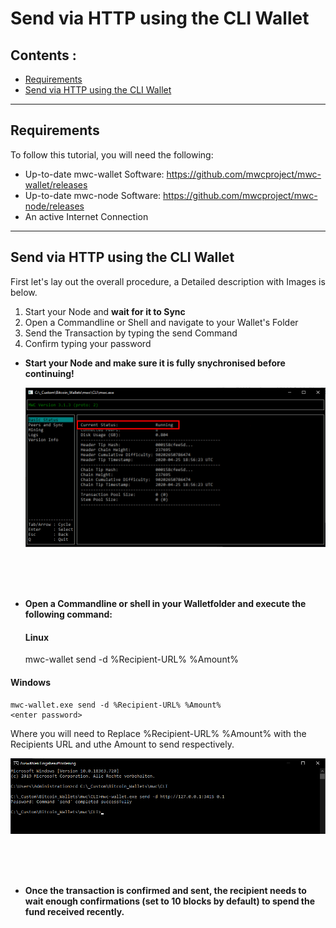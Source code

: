 # Send via HTTP using the CLI Wallet

## Contents : 
  * [Requirements](#requirements)
  * [Send via HTTP using the CLI Wallet](#send-via-http-using-the-cli-wallet-1)
  
------
  
## Requirements
To follow this tutorial, you will need the following:

- Up-to-date mwc-wallet Software: https://github.com/mwcproject/mwc-wallet/releases
- Up-to-date mwc-node Software: https://github.com/mwcproject/mwc-node/releases
- An active Internet Connection

------

## Send via HTTP using the CLI Wallet

 
 First let's lay out the overall procedure, a Detailed description with Images is below.
 
 1) Start your Node and **wait for it to Sync**
 2) Open a Commandline or Shell and navigate to your Wallet's Folder
 3) Send the Transaction by typing the send Command
 4) Confirm typing your password
 
  
  
- **Start your Node and make sure it is fully snychronised before continuing!**
  
  ![nodesynced](/static/img/nodesynced.png "Node Fully Synced")  
  
  <br />
  <br /> 
  <br /> 
  
- **Open a Commandline or shell in your Walletfolder and execute the following command:** 
  
   #### Linux

	mwc-wallet send -d %Recipient-URL% %Amount%
	<enter password>

 
 #### Windows
 
	mwc-wallet.exe send -d %Recipient-URL% %Amount%
	<enter password>


  Where you will need to Replace %Recipient-URL% %Amount% with the Recipients URL and uthe Amount to send respectively.

  
   ![sendcommandhttp](/static/img/sendcommandhttp.png "Send Command Example")  
   
   <br />
   <br /> 
   <br /> 
   
- **Once the transaction is confirmed and sent, the recipient needs to wait enough confirmations (set to 10 blocks by default) to spend the fund received recently.**   
